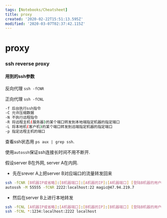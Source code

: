 ```yaml
---
tags: [Notebooks/Cheatsheet]
title: proxy
created: '2020-02-22T15:51:13.595Z'
modified: '2020-03-07T02:37:42.115Z'
---
```


# proxy

### ssh reverse proxy

#### 用到的ssh参数
反向代理
`ssh -fCNR`

正向代理
`ssh -fCNL`

```bash
-f 后台执行ssh指令
-C 允许压缩数据
-N 不执行远程指令
-R 将远程主机(服务器)的某个端口转发到本地端指定机器的指定端口
-L 将本地机(客户机)的某个端口转发到远端指定机器的指定端口
-p 指定远程主机的端口
```
查看ssh状态用 `ps aux | grep ssh`.

使用`autossh`保证ssh连接长时间不用不断开.

假设server B在外网, server A在内网.

- 先在srever A上把server B对应端口的流量转发回来
```bash
ssh -fCNR [B机器IP或省略]:[B机器端口]:[A机器的IP]:[A机器端口] [登陆B机器的用户名@服务器IP]
autossh -M 55555 -fCNR 2222:localhost:22 magic@47.94.219.7
```
- 然后在server B上进行本地转发
```bash
ssh -fCNL [A机器IP或省略]:[A机器端口]:[B机器的IP]:[B机器端口] [登陆B机器的用户名@B机器的IP]
ssh -fCNL *:1234:localhost:2222 localhost
```
